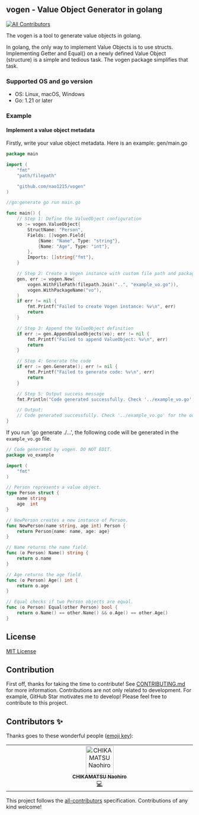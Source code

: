 ## vogen - Value Object Generator in golang
<!-- ALL-CONTRIBUTORS-BADGE:START - Do not remove or modify this section -->
[![All Contributors](https://img.shields.io/badge/all_contributors-1-orange.svg?style=flat-square)](#contributors-)
<!-- ALL-CONTRIBUTORS-BADGE:END -->

The vogen is a tool to generate value objects in golang.
  
In golang, the only way to implement Value Objects is to use structs. Implementing Getter and Equal() on a newly defined Value Object (structure) is a simple and tedious task. The vogen package simplifies that task.

### Supported OS and go version
- OS: Linux, macOS, Windows
- Go: 1.21 or later

### Example
#### Implement a value object metadata

Firstly, write your value object metadata. Here is an example: gen/main.go

```go
package main

import (
	"fmt"
	"path/filepath"

	"github.com/nao1215/vogen"
)

//go:generate go run main.go

func main() {
	// Step 1: Define the ValueObject configuration
	vo := vogen.ValueObject{
		StructName: "Person",
		Fields: []vogen.Field{
			{Name: "Name", Type: "string"},
			{Name: "Age", Type: "int"},
		},
		Imports: []string{"fmt"},
	}

	// Step 2: Create a Vogen instance with custom file path and package name
	gen, err := vogen.New(
		vogen.WithFilePath(filepath.Join("..", "example_vo.go")),
		vogen.WithPackageName("vo"),
	)
	if err != nil {
		fmt.Printf("Failed to create Vogen instance: %v\n", err)
		return
	}

	// Step 3: Append the ValueObject definition
	if err := gen.AppendValueObjects(vo); err != nil {
		fmt.Printf("Failed to append ValueObject: %v\n", err)
		return
	}

	// Step 4: Generate the code
	if err := gen.Generate(); err != nil {
		fmt.Printf("Failed to generate code: %v\n", err)
		return
	}

	// Step 5: Output success message
	fmt.Println("Code generated successfully. Check '../example_vo.go' for the output.")

	// Output:
	// Code generated successfully. Check '../example_vo.go' for the output.
}
```

If you run 'go generate ./...', the following code will be generated in the `example_vo.go` file.

```go
// Code generated by vogen. DO NOT EDIT.
package vo_example

import (
	"fmt"
)

// Person represents a value object.
type Person struct {
	name string
	age  int
}

// NewPerson creates a new instance of Person.
func NewPerson(name string, age int) Person {
	return Person{name: name, age: age}
}

// Name returns the name field.
func (o Person) Name() string {
	return o.name
}

// Age returns the age field.
func (o Person) Age() int {
	return o.age
}

// Equal checks if two Person objects are equal.
func (o Person) Equal(other Person) bool {
	return o.Name() == other.Name() && o.Age() == other.Age()
}
```

## License

[MIT License](./LICENSE)

## Contribution

First off, thanks for taking the time to contribute! See [CONTRIBUTING.md](./CONTRIBUTING.md) for more information. Contributions are not only related to development. For example, GitHub Star motivates me to develop! Please feel free to contribute to this project.


## Contributors ✨

Thanks goes to these wonderful people ([emoji key](https://allcontributors.org/docs/en/emoji-key)):

<!-- ALL-CONTRIBUTORS-LIST:START - Do not remove or modify this section -->
<!-- prettier-ignore-start -->
<!-- markdownlint-disable -->
<table>
  <tbody>
    <tr>
      <td align="center" valign="top" width="14.28%"><a href="https://debimate.jp/"><img src="https://avatars.githubusercontent.com/u/22737008?v=4?s=75" width="75px;" alt="CHIKAMATSU Naohiro"/><br /><sub><b>CHIKAMATSU Naohiro</b></sub></a><br /><a href="https://github.com/nao1215/vogen/commits?author=nao1215" title="Code">💻</a></td>
    </tr>
  </tbody>
</table>

<!-- markdownlint-restore -->
<!-- prettier-ignore-end -->

<!-- ALL-CONTRIBUTORS-LIST:END -->

This project follows the [all-contributors](https://github.com/all-contributors/all-contributors) specification. Contributions of any kind welcome!